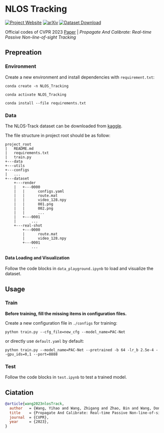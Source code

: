 # NLOS Tracking

[![Project Website](https://img.shields.io/badge/Project-Website-orange)](https://againstentropy.github.io/NLOS-Track/)
[![arXiv](https://img.shields.io/badge/arXiv-2303.11791-b31b1b.svg)](https://arxiv.org/abs/2303.11791)
[![Dataset Download](https://img.shields.io/badge/Dataset-Download-blue)](https://www.kaggle.com/datasets/againstentropy1/nlos-track)


Official codes of CVPR 2023 [Paper](https://arxiv.org/abs/2303.11791) | _Propagate And Calibrate: Real-time Passive Non-line-of-sight Tracking_

## Prepreation

### Environment

Create a new environment and install dependencies with `requirement.txt`:

```shell
conda create -n NLOS_Tracking

conda activate NLOS_Tracking

conda install --file requirements.txt
```

### Data 

The NLOS-Track dataset can be downloaded from [kaggle](https://www.kaggle.com/datasets/againstentropy1/nlos-track).

The file structure in project root should be as follow:

```
project_root
|   README.md
|   requirements.txt
|   train.py
+---data
+---utils
+---configs
|   ...
+---dataset
    +---render
    |   +---0000
    |   |      configs.yaml
    |   |      route.mat
    |   |      video_128.npy
    |   |      001.png
    |   |      002.png
    |   |      ...
    |   +---0001
    |       ...
    +---real-shot
        +---0000
        |      route.mat
        |      video_128.npy
        +---0001
            ...
```

#### Data Loading and Visualization

Follow the code blocks in `data_playground.ipynb` to load and visualize the dataset.

## Usage

### Train

**Before training, fill the missing items in configuration files.**

Create a new configuration file in `./configs` for training:

```shell
python train.py --cfg_file=new_cfg --model_name=PAC-Net
```

or directly use `default.yaml` by default:

```shell
python train.py --model_name=PAC-Net --pretrained -b 64 -lr_b 2.5e-4 --gpu_ids=0,1 --port=8888
```

### Test

Follow the code blocks in `test.ipynb` to test a trained model.

## Ciatation

```bibtex
@article{wang2023nlosTrack,
  author   = {Wang, Yihao and Wang, Zhigang and Zhao, Bin and Wang, Dong and Chen, Mulin and Li, Xuelong},
  title    = {Propagate And Calibrate: Real-time Passive Non-line-of-sight Tracking},
  journal  = {CVPR},
  year     = {2023},
}
```
